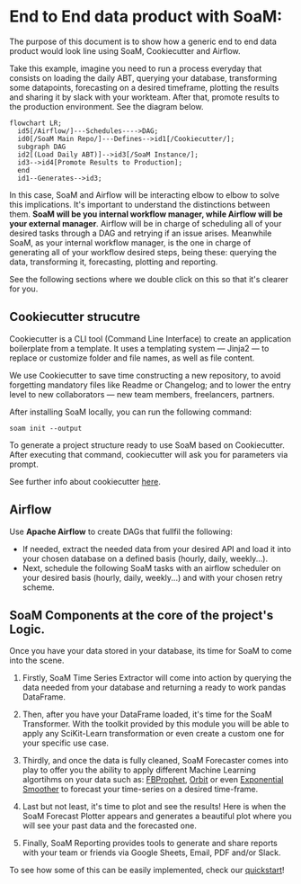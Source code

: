 # End to End data product with SoaM:

The purpose of this document is to show how a generic end to end data product would look line using SoaM, Cookiecutter and Airflow.

Take this example, imagine you need to run a process everyday that consists on loading the daily ABT, querying your database, transforming some datapoints, forecasting on a desired timeframe, plotting the results and sharing it by slack with your workteam. After that, promote results to the production environment. See the diagram below.

```mermaid
flowchart LR;
  id5[/Airflow/]---Schedules---->DAG;
  id0[/SoaM Main Repo/]---Defines-->id1[/Cookiecutter/];
  subgraph DAG
  id2[(Load Daily ABT)]-->id3[/SoaM Instance/];
  id3-->id4[Promote Results to Production];
  end
  id1--Generates-->id3;
```

In this case, SoaM and Airflow will be interacting elbow to elbow to solve this implications. It's important to understand the distinctions between them. **SoaM will be you internal workflow manager, while Airflow will be your external manager**. Airflow will be in charge of scheduling all of your desired tasks through a DAG and retrying if an issue arises. Meanwhile SoaM, as your internal workflow manager, is the one in charge of generating all of your workflow desired steps, being these: querying the data, transforming it, forecasting, plotting and reporting.

See the following sections where we double click on this so that it's clearer for you.


## Cookiecutter strucutre

Cookiecutter is a CLI tool (Command Line Interface) to create an application boilerplate from a template. It uses a templating system — Jinja2 — to replace or customize folder and file names, as well as file content.

We use Cookiecutter to save time constructing a new repository, to avoid forgetting mandatory files like Readme or Changelog; and to lower the entry level to new collaborators — new team members, freelancers, partners.

After installing SoaM locally, you can run the following command:

    soam init --output

To generate a project structure ready to use SoaM based on Cookiecutter. After executing that command, cookiecutter will ask you for parameters via prompt.

See further info about cookiecutter [here](https://medium.com/worldsensing-techblog/project-templates-and-cookiecutter-6d8f99a06374).

## Airflow

Use **Apache Airflow** to create DAGs that fullfil the following:
 - If needed, extract the needed data from your desired API and load it into your chosen database on a defined basis (hourly, daily, weekly...).
 - Next, schedule the following SoaM tasks with an airflow scheduler on your desired basis (hourly, daily, weekly...) and with your chosen retry scheme.

## SoaM Components at the core of the project's Logic.

Once you have your data stored in your database, its time for SoaM to come into the scene.

1. Firstly, SoaM Time Series Extractor will come into action by querying the data needed from your database and returning a ready to work pandas DataFrame.

2. Then, after you have your DataFrame loaded, it's time for the SoaM Transformer. With the toolkit provided by this module you will be able to apply any SciKit-Learn transformation or even create a custom one for your specific use case.

3. Thirdly, and once the data is fully cleaned, SoaM Forecaster comes into play to offer you the ability to apply different Machine Learning algortihms on your data such as: [FBProphet](https://facebook.github.io/prophet/), [Orbit](https://github.com/uber/orbit) or even [Exponential Smoother](https://www.statsmodels.org/stable/generated/statsmodels.tsa.holtwinters.ExponentialSmoothing.html#statsmodels.tsa.holtwinters.ExponentialSmoothing) to forecast your time-series on a desired time-frame.

4. Last but not least, it's time to plot and see the results! Here is when the SoaM Forecast Plotter appears and generates a beautiful plot where you will see your past data and the forecasted one.

5. Finally, SoaM Reporting provides tools to generate and share reports with your team or friends via Google Sheets, Email, PDF and/or Slack.

To see how some of this can be easily implemented, check our [quickstart](notebook/examples/quickstart.ipynb)!
